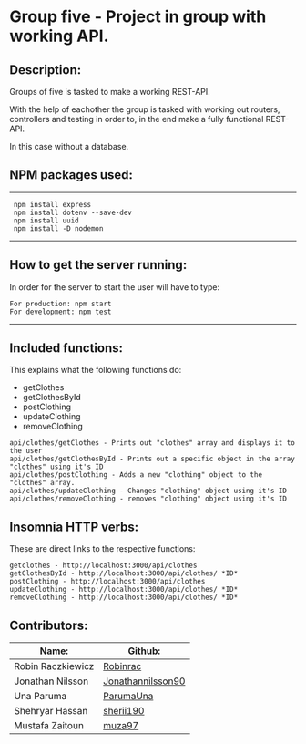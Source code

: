 # Group five - Project in group with working API.

## Description:

Groups of five is tasked to make a working REST-API.

With the help of eachother the group is tasked with working out routers, controllers and testing in order to, in the end make a fully functional REST-API.

In this case without a database.


## NPM packages used:
---
``` 
 npm install express 
 npm install dotenv --save-dev
 npm install uuid
 npm install -D nodemon
``` 
---
## How to get the server running:

In order for the server to start the user will have to type:

```
For production: npm start
For development: npm test
```
---
## Included functions:
This explains what the following functions do:
* getClothes
* getClothesById
* postClothing
* updateClothing
* removeClothing

```
api/clothes/getClothes - Prints out "clothes" array and displays it to the user
api/clothes/getClothesById - Prints out a specific object in the array "clothes" using it's ID
api/clothes/postClothing - Adds a new "clothing" object to the "clothes" array.
api/clothes/updateClothing - Changes "clothing" object using it's ID
api/clothes/removeClothing - removes "clothing" object using it's ID
```
## Insomnia HTTP verbs:
These are direct links to the respective functions:
```
getclothes - http://localhost:3000/api/clothes
getClothesById - http://localhost:3000/api/clothes/ *ID*
postClothing - http://localhost:3000/api/clothes
updateClothing - http://localhost:3000/api/clothes/ *ID*
removeClothing - http://localhost:3000/api/clothes/ *ID*
```

## Contributors:
|Name: | Github:|
|-----------------|-------------------|
|Robin Raczkiewicz| [Robinrac](https://github.com/Robinrac)           |
|Jonathan Nilsson | [Jonathannilsson90](https://github.com/Jonathannilsson90) |
|Una Paruma       | [ParumaUna](https://github.com/ParumaUna)         |
|Shehryar Hassan  | [sherii190](https://github.com/sherii190)   |
|Mustafa Zaitoun  | [muza97](https://github.com/muza97)